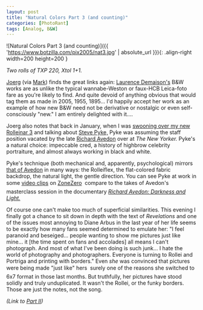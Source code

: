 ```yaml
---
layout: post
title: "Natural Colors Part 3 (and counting)"
categories: [PhotoRant]
tags: [Analog, B&W]
---
```



![Natural Colors Part 3 (and counting)]({{ 'https://www.botzilla.com/pix2005/nat3.jpg' | absolute_url }}){: .align-right width=200 height=200 }


<i>Two rolls of TXP 220, Xtol 1+1.</i>

<a href="http://www.jmcolberg.com/weblog/archives/001603.html" target="_blank">Joerg</a> (via <a href="http://www.marktucker.com/" target="_blank">Mark</a>) finds the great links again: <a href="http://admedias.free.fr/ADM/Demaison/index1.html" target="_blank">Laurence Demaison's</a> B&W works are as unlike the typical wannabe-Weston or faux-HCB Leica-foto fare as you're likely to find. And quite devoid of anything obvious that would tag them as made in 2005, 1955, 1895... I'd happily accept her work as an example of how new B&W need not be derivative or nostalgic or even self-consciously "new." I am entirely delighted with it....

<!--more-->
Joerg also notes that back in January, when I was <a href="/blog/archives/000370.html">swooning over my new Rolleinar 3</a> and talking about <a href="http://www.pyke-eye.com/" target="_blank">Steve Pyke,</a> Pyke was assuming the staff position vacated by the late <a href="http://www.richardavedon.com/" target="_blank">Richard Avedon</a> over at <cite>The New Yorker.</cite> Pyke's a natural choice: impeccable cred, a history of highbrow celebrity portraiture, and almost always working in black and white.

Pyke's technique (both mechanical and, apparently, psychological) mirrors <a href="{{ site.baseurl }}{% post_url 2005-03-02-Famous %}">that of Avedon</a> in many ways: the Rolleiflex, the flat-colored fabric backdrop, the natural light, the gentle direction. You can see Pyke at work in some <a href="http://www.zonezero.com/exposiciones/fotografos/pyke/" target="_blank">video clips</a> on <a href="http://www.zonezero.com/" target="_blank">ZoneZero</a> &#151; compare to the takes of Avedon's masterclass session in the documentary <a href="http://www.artfifa.com/en/par-titre/view-336.html" target="_blank"><cite>Richard Avedon: Darkness and Light.</cite></a>

Of course one can't make too much of superficial similarities. This evening I finally got a chance to sit down in depth with the text of <cite>Revelations</cite> and one of the issues most annoying to Diane Arbus in the last year of her life seems to be exactly how many fans seemed determined to emulate her: "I feel paranoid and beseiged... people wanting to show me pictures just like mine... it [the time spent on fans and accolades] all means I can't photograph. And most of what I've been doing is such junk... I hate the world of photography and photographers. Everyone is turning to Rollei and Portriga and printing with borders." Even <i>she</i> was convinced that pictures were being made "just like" hers &#151; surely one of the reasons she switched to 6x7 format in those last months. But truthfully, her pictures have stood solidly and truly unduplicated. It wasn't the Rollei, or the funky borders. Those are just the notes, not the song.

<i>(Link to <a href="{{ site.baseurl }}{% post_url 2005-03-27-Natural-Colors-Part-2 %}">Part II</a>)</i>
